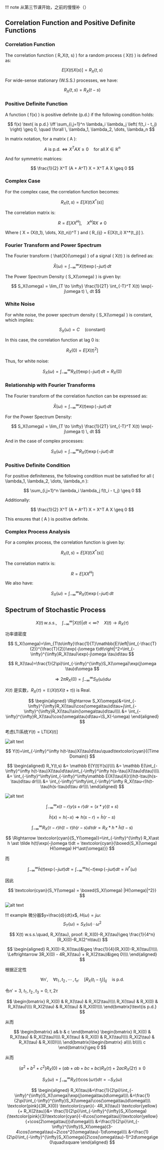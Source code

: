 
!!! note
    从第三节课开始，之前的慢慢补（）
## Correlation Function and Positive Definite Functions

### Correlation Function

The correlation function \( R_X(t, s) \) for a random process \( X(t) \) is defined as:

$$
E[X(t) X(s)] = R_X(t, s)
$$

For wide-sense stationary (W.S.S.) processes, we have:

$$
R_X(t, s) = R_X(t - s)
$$

### Positive Definite Function

A function \( f(x) \) is positive definite (p.d.) if the following condition holds:

$$
f(x) \text{ is p.d.} \iff \sum_{i,j=1}^n \lambda_i \lambda_j \left( f(t_i - t_j) \right) \geq 0, \quad \forall \, \lambda_1, \lambda_2, \dots, \lambda_n
$$

In matrix notation, for a matrix \( A \):

$$
A \text{ is p.d.} \iff X^T A X \geq 0 \quad \text{for all} \, X \in \mathbb{R}^n
$$

And for symmetric matrices:

$$
\frac{1}{2} X^T (A + A^T) X = X^T A X \geq 0
$$

### Complex Case

For the complex case, the correlation function becomes:

$$
R_X(t, s) = E[X(t) X^*(s)]
$$

The correlation matrix is:

$$
R = E[X X^H], \quad X^H R X \neq 0
$$

Where \( X = (X(t_1), \dots, X(t_n))^T \) and \( R_{ij} = E[X(t_i) X^*(t_j)] \).

### Fourier Transform and Power Spectrum

The Fourier transform \( \hat{X}(\omega) \) of a signal \( X(t) \) is defined as:

$$
\hat{X}(\omega) = \int_{-\infty}^{\infty} X(t) \exp(-j\omega t) \, dt
$$

The Power Spectrum Density \( S_X(\omega) \) is given by:

$$
S_X(\omega) = \lim_{T \to \infty} \frac{1}{2T} \int_{-T}^T X(t) \exp(-j\omega t) \, dt
$$

### White Noise

For white noise, the power spectrum density \( S_X(\omega) \) is constant, which implies:

$$
S_X(\omega) = C \quad \text{(constant)}
$$

In this case, the correlation function at lag 0 is:

$$
R_X(0) = E[X(t)^2]
$$

Thus, for white noise:

$$
S_X(\omega) = \int_{-\infty}^{\infty} R_X(t) \exp(-j\omega t) \, dt = R_X(0)
$$

### Relationship with Fourier Transforms

The Fourier transform of the correlation function can be expressed as:

$$
\hat{X}(\omega) = \int_{-\infty}^{\infty} X(t) \exp(-j\omega t) \, dt
$$

For the Power Spectrum Density:

$$
S_X(\omega) = \lim_{T \to \infty} \frac{1}{2T} \int_{-T}^T X(t) \exp(-j\omega t) \, dt
$$

And in the case of complex processes:

$$
S_X(\omega) = \int_{-\infty}^{\infty} R_X(t) \exp(-j\omega t) \, dt
$$

### Positive Definite Condition

For positive definiteness, the following condition must be satisfied for all \( \lambda_1, \lambda_2, \dots, \lambda_n \):

$$
\sum_{i,j=1}^n \lambda_i \lambda_j f(t_i - t_j) \geq 0
$$

Additionally:

$$
\frac{1}{2} X^T (A + A^T) X = X^T A X \geq 0
$$

This ensures that \( A \) is positive definite.

### Complex Process Analysis

For a complex process, the correlation function is given by:

$$
R_X(t, s) = E[X(t) X^*(s)]
$$

The correlation matrix is:

$$
R = E[X X^H]
$$

We also have:

$$
S_X(\omega) = \int_{-\infty}^{\infty} R_X(t) \exp(-j\omega t) \, dt
$$


## Spectrum of Stochastic Process

$$
X(t)\, w.s.s.,\quad \int_{-\infty}^{\infty}|X(t)|dt<\infty?\quad X(t)\to R_X(\tau)
$$

功率谱密度

$$
S_X(\omega)=\lim_{T\to\infty}\frac{1}{T}\mathbb{E}\left|\int_{-\frac{T}{2}}^{\frac{T}{2}}\exp(-j\omega t)dt\right|^2=\int_{-\infty}^{\infty}R_X(\tau)\exp(-j\omega \tau)d\tau
$$

$$
R_X(\tau)=\frac{1}{2\pi}\int_{-\infty}^{\infty}S_X(\omega)\exp(j\omega \tau)d\omega
$$

$$
\Rightarrow 2\pi R_X(0)=\int_{-\infty}^{\infty}S_X(\omega)d\omega
$$

$X(t)$ 是实数，$R_X(\tau)=\mathbb E(X(t)X(t+\tau))$ is Real.

$$
\begin{aligned}
\Rightarrow S_X(\omega)&=\int_{-\infty}^{\infty}R_X(\tau)\cos(\omega\tau)d\tau+j\int_{-\infty}^{\infty}R_X(\tau)\sin(\omega\tau)d\tau\\\\
&= \int_{-\infty}^{\infty}R_X(\tau)\cos(\omega\tau)d\tau=\S_X(-\omega)
\end{aligned}
$$

考虑LTI系统$Y(t)=\text{LTI}[X(t)]$

![alt text](assets/image-50.png)

$$
Y(t)=\int_{-\infty}^\infty h(t-\tau)X(\tau)d\tau\quad\textcolor{cyan}{(Time Domain)}
$$

$$
\begin{aligned}
R_Y(t,s) &= \mathbb E(Y(t)Y(s))\\\\
&= \mathbb E(\int_{-\infty}^\infty h(t-\tau)X(\tau)d\tau\int_{-\infty}^\infty h(s-\tau)X(\tau)d\tau)\\\\
&= \int_{-\infty}^\infty\int_{-\infty}^\infty\mathbb E(X(\tau)X(r))h(t-\tau)h(s-\tau)d\tau dr\\\\
&= \int_{-\infty}^\infty\int_{-\infty}^\infty R_X(\tau-r)h(t-\tau)h(s-\tau)d\tau dr\\\\
\end{aligned}
$$

![alt text](assets/image-51.png)

$$
\int_{-\infty}^{\infty}x(t-r)y(s+r)dr=(x\ast y)(t+s)
$$

$$
\tilde{h}(x)=h(-x)\Rightarrow h(s-r)=\tilde{h}(r-s)
$$

$$
\int_{-\infty}^{\infty}R_X(\tau-r)h(t-\tau)h(r-s)d\tau dr = R_X\ast h \ast \tilde h(t-s)
$$

$$
\Rightarrow \textcolor{cyan}{S_Y(\omega)}=\int_{-\infty}^{\infty} R_X\ast h \ast \tilde h(t)\exp(-j\omega t)dt = \textcolor{cyan}{\boxed{S_X(\omega) H(\omega) H^\ast(\omega)}}
$$

而

$$
\int_{-\infty}^{\infty}\tilde h(t)\exp(-j\omega t)dt=\int_{-\infty}^{\infty}h(-t)\exp(-j\omega t)dt=H^\ast(\omega)
$$

因此

$$
\textcolor{cyan}{S_Y(\omega) = \boxed{S_X(\omega) |H(\omega)|^2}}
$$

![alt text](assets/image-52.png)

!!! example
    微分器$y=\frac{d}{dt}x$\, $H(\omega)=j\omega$:
    $$
    S_Y(\omega)=S_X(\omega)\cdot\omega^2
    $$

$$
X(t) w.s.s.\quad, R_X(\tau), proof: R_X(0)-R_X(\tau)\geq \frac{1}{4^n}(R_X(0)-R_X(2^n\tau))
$$

$$
\begin{aligned}
R_X(0)-R_X(\tau)&\geq \frac{1}{4}(R_X(0)-R_X(\tau))\\\\
\Leftrightarrow 3R_X(0) - 4R_X(\tau) + R_X(2\tau)&\geq 0\\\\
\end{aligned}
$$

根据正定性

$$
\forall n',\quad \forall t_1\,,t_2\,,\cdots\,,t_{n'} \quad[R_X(t_i-t_j)]_{ij}\quad\text{is p.d.}
$$

令$n'=3$, $t_1\,,t_2\,,t_3=0,\tau,2\tau$

$$
\begin{bmatrix}
R_X(0) & R_X(\tau) & R_X(2\tau)\\\\
R_X(\tau) & R_X(0) & R_X(\tau)\\\\
R_X(2\tau) & R_X(\tau) & R_X(0)\\\\
\end{bmatrix}\text{is p.d.}
$$

从而

$$
\begin{bmatrix}
a& b & c
\end{bmatrix}
\begin{bmatrix}
R_X(0) & R_X(\tau) & R_X(2\tau)\\\\
R_X(\tau) & R_X(0) & R_X(\tau)\\\\
R_X(2\tau) & R_X(\tau) & R_X(0)\\\\
\end{bmatrix}\begin{bmatrix}
a\\\\
b\\\\\
c
\end{bmatrix}\geq 0
$$

从而

$$
(a^2 + b^2 + c^2)R_X(0)+(ab+ab+bc+bc)R_X(\tau)+2ac R_X(2\tau)\ge 0
$$

$$
S_X(\omega)=\int_{-\infty}^{\infty}R_X(\tau)\cos(\omega\tau)d\tau=-S_X(\omega)
$$

$$
\begin{aligned}
R_X(\tau)&=\frac{1}{2\pi}\int_{-\infty}^{\infty}S_X(\omega)\exp(j\omega\tau)d\omega\\\\
&=\frac{1}{2\pi}\int_{-\infty}^{\infty}S_X(\omega)\cos(\omega\tau)d\omega\\\\
\textcolor{pink}{3R_X(0)} \textcolor{cyan}{- 4R_X(\tau)} \textcolor{yellow}{+ R_X(2\tau)}&= \frac{1}{2\pi}\int_{-\infty}^{\infty}S_X(\omega)(\textcolor{pink}{3}\textcolor{cyan}{-4\cos(\omega\tau)}\textcolor{yellow}{+\cos(2\omega\tau)})d\omega\\\\
&=\frac{1}{2\pi}\int_{-\infty}^{\infty}S_X(\omega)(3-4\cos(\omega\tau)+2\cos^2(\omega\tau)-1)d\omega\\\\
&=\frac{1}{2\pi}\int_{-\infty}^{\infty}S_X(\omega)(2\cos(\omega\tau)-1)^2d\omega\ge 0\quad\square
\end{aligned}
$$


